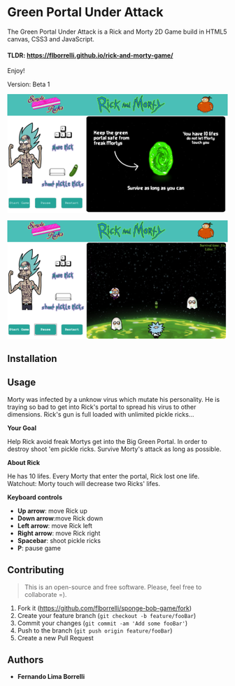 # Green Portal Under Attack

The Green Portal Under Attack is a Rick and Morty 2D Game build in HTML5 canvas, CSS3 and JavaScript.

#### TLDR: https://flborrelli.github.io/rick-and-morty-game/

Enjoy!

Version: Beta 1

![](/readme-image1.png)

![](/screenshot3.png)

## Installation

## Usage

Morty was infected by a unknow virus which mutate his personality.
He is traying so bad to get into Rick's portal to spread his virus to other dimensions.
Rick's gun is full loaded with unlimited pickle ricks...

**Your Goal**

Help Rick avoid freak Mortys get into the Big Green Portal.
In order to destroy shoot 'em pickle ricks.
Survive Morty's attack as long as possible.

**About Rick**

He has 10 lifes.
Every Morty that enter the portal, Rick lost one life.
Watchout: Morty touch will decrease two Ricks' lifes.

**Keyboard controls**

* **Up arrow**: move Rick up
* **Down arrow**:move Rick down
* **Left arrow**: move Rick left
* **Right arrow**: move Rick right
* **Spacebar**: shoot pickle ricks
* **P**: pause game

## Contributing
>This is an open-source and free software. Please, feel free to collaborate =).

1. Fork it (<https://github.com/flborrelli/sponge-bob-game/fork>)
2. Create your feature branch (`git checkout -b feature/fooBar`)
3. Commit your changes (`git commit -am 'Add some fooBar'`)
4. Push to the branch (`git push origin feature/fooBar`)
5. Create a new Pull Request

## Authors

* **Fernando Lima Borrelli**




